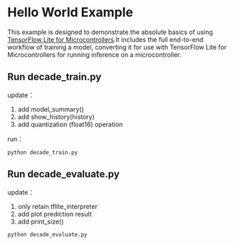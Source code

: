 # Hello World Example

This example is designed to demonstrate the absolute basics of using [TensorFlow Lite for Microcontrollers](https://www.tensorflow.org/lite/microcontrollers).It includes the full end-to-end workflow of training a model, converting it for use with TensorFlow Lite for Microcontrollers for running inference on a microcontroller.

## Run decade_train.py

update：

1. add model_summary()
2. add show_history(history)
3. add quantization (float16) operation

run：

```
python decade_train.py
```

## Run decade_evaluate.py

update：

1. only retain tflite_interpreter
2. add plot prediction result
3. add print_size()	

```
python decade_evaluate.py
```

